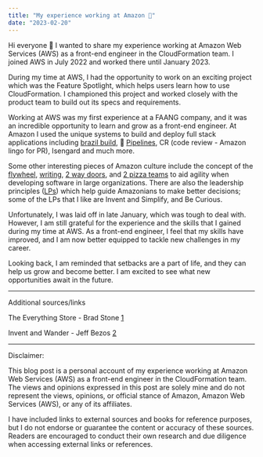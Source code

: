 ```yaml
---
title: "My experience working at Amazon 🌲"
date: "2023-02-20"
---
```


Hi everyone 👋 I wanted to share my experience working at Amazon Web Services (AWS) as a front-end engineer in the CloudFormation team. I joined AWS in July 2022 and worked there until January 2023.

During my time at AWS, I had the opportunity to work on an exciting project which was the Feature Spotlight, which helps users learn how to use CloudFormation. I championed this project and worked closely with the product team to build out its specs and requirements.

Working at AWS was my first experience at a FAANG company, and it was an incredible opportunity to learn and grow as a front-end engineer. At Amazon I used the unique systems to build and deploy full stack applications including [brazil build](https://gist.github.com/terabyte/15a2d3d407285b8b5a0a7964dd6283b0), 🚰 [Pipelines](https://blog.pragmaticengineer.com/amazon-notable-systems/), CR (code review - Amazon lingo for PR), Isengard and much more.

Some other interesting pieces of Amazon culture include the concept of the [flywheel](https://www.samseely.com/posts/the-amazon-flywheel-part-1), [writing](https://managebetter.com/blog/writing-at-amazon), [2 way doors](https://fs.blog/reversible-irreversible-decisions/), and [2 pizza teams](https://jasoncrawford.org/two-pizza-teams) to aid agility when developing software in large organizations. There are also the leadership principles ([LPs](https://www.amazon.jobs/content/en/our-workplace/leadership-principles)) which help guide Amazonians to make better decisions; some of the LPs that I like are Invent and Simplify, and Be Curious.

Unfortunately, I was laid off in late January, which was tough to deal with. However, I am still grateful for the experience and the skills that I gained during my time at AWS. As a front-end engineer, I feel that my skills have improved, and I am now better equipped to tackle new challenges in my career.

Looking back, I am reminded that setbacks are a part of life, and they can help us grow and become better. I am excited to see what new opportunities await in the future.

---

Additional sources/links

The Everything Store - Brad Stone [1](https://www.amazon.com/Everything-Store-Jeff-Bezos-Amazon-ebook/dp/B00BWQW73E)

Invent and Wander - Jeff Bezos [2](https://www.amazon.com/Invent-Wander-Collected-Writings-Introduction-ebook/dp/B08BCCT6MW)

---

Disclaimer:

This blog post is a personal account of my experience working at Amazon Web Services (AWS) as a front-end engineer in the CloudFormation team. The views and opinions expressed in this post are solely mine and do not represent the views, opinions, or official stance of Amazon, Amazon Web Services (AWS), or any of its affiliates.

I have included links to external sources and books for reference purposes, but I do not endorse or guarantee the content or accuracy of these sources. Readers are encouraged to conduct their own research and due diligence when accessing external links or references.

